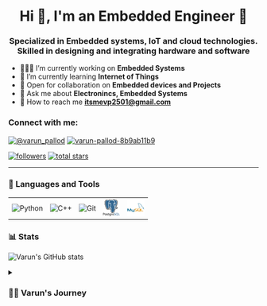 <h1 align="center">Hi 👋, I'm an Embedded Engineer 🤖 </h1>
<h3 align="center">Specialized in Embedded systems, IoT and cloud technologies. Skilled in designing and integrating hardware and software </h3>

- 👨🏻‍💻 I’m currently working on **Embedded Systems**
- 📝 I’m currently learning **Internet of Things**
- 📢 Open for collaboration on **Embedded devices and Projects**
- 💬 Ask me about **Electronincs, Embedded Systems**
- 📩 How to reach me  **itsmevp2501@gmail.com**

<h3 align="left">Connect with me:</h3>
<p align="left">
<a href="https://twitter.com/varun_pallod" target="blank"><img align="center" src="https://raw.githubusercontent.com/rahuldkjain/github-profile-readme-generator/master/src/images/icons/Social/twitter.svg" alt="@varun_pallod" height="30" width="40" /></a>
<a href="https://linkedin.com/in/varun-pallod-8b9ab11b9" target="blank"><img align="center" src="https://raw.githubusercontent.com/rahuldkjain/github-profile-readme-generator/master/src/images/icons/Social/linked-in-alt.svg" alt="varun-pallod-8b9ab11b9" height="30" width="40" /></a>
 <p align="left">
      <a href="https://github.com/vpxhm?tab=followers">
      <img alt="followers" title="Follow me on Github" src="https://custom-icon-badges.demolab.com/github/followers/vpxhm?color=236ad3&labelColor=1155ba&style=for-the-badge&logo=personadd&label=Follow&logoColor=white"/></a>
       <a href="https://github.com/vpxhm?tab=repositories&sort=stargazers">
       <img alt="total stars" title="Total stars on GitHub" src="https://custom-icon-badges.demolab.com/github/stars/vpxhm?color=55960c&style=for-the-badge&labelColor=488207&logo=star"/></a>
   </p>

---
### 🧰 Languages and Tools
<table>
  <tr> 
    <td><img alt="Python" width="35px" height="35px" src="https://cdn.jsdelivr.net/gh/devicons/devicon/icons/python/python-plain.svg"></td>
    <td><img alt="C++" width="35px" height="35px" src="https://cdn.jsdelivr.net/gh/devicons/devicon/icons/cplusplus/cplusplus-line.svg"></td>
    <td><img alt="Git" width="35px" height="35px" src="https://cdn.jsdelivr.net/gh/devicons/devicon/icons/git/git-original.svg"></td>
    <td><img alt="PostgreSQL" width="35px" height="35px" src="https://raw.githubusercontent.com/devicons/devicon/master/icons/postgresql/postgresql-original-wordmark.svg"></td>
    <td><img alt="MySQL" width="35px" height="35px" src="https://raw.githubusercontent.com/devicons/devicon/master/icons/mysql/mysql-original-wordmark.svg"></td>
</tr>
</table>


### 📊 Stats
![Varun's GitHub stats](https://github-readme-stats.vercel.app/api?username=vpxhm&show_icons=true&theme=gruvbox)

<details>
 <summary><h3>👨‍💻 Varun's Journey</h3></summary>
"Hey there, I'm Varun Pallod, an Electronics and Communication Engineer specializing in Embedded Systems, IoT, and Machine Learning. With a solid background in hardware and programming, I've crafted smart home solutions. My knack for innovation extends to the realm of videography and video editing, where I create visually captivating content. Proficient in languages like C/C++ and Python, I'm passionate about pushing the boundaries of technology and visual artistry. Let's collaborate and shape the future together – feel free to connect with me on GitHub or any platform!"

<!---
vpxhm/vpxhm is a ✨ special ✨ repository because its `README.md` (this file) appears on your GitHub profile.
You can click the Preview link to take a look at your changes.
--->
